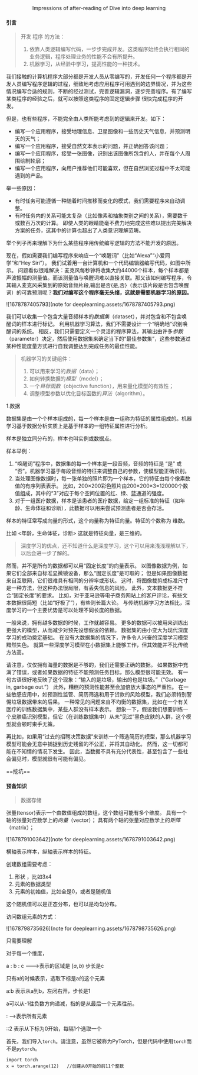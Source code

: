 <center>Impressions of after-reading of Dive into deep learning</center>

#### 引言

> 开发 程序 的方法：
>
> 1. 依靠人类逻辑编写代码，一步步完成开发。这类程序始终会执行相同的业务逻辑，程序处理业务的性能不会有所提升。
> 2. 机器学习，从经验中学习，提高性能的一种技术。

我们接触的计算机程序大部分都是开发人员从零编写的，开发任何一个程序都是开发人员编写程序逻辑的过程，细致地考虑应用程序可用遇到的边界情况，并为这些情况编写合适的规则，不断的经过测试，完善逻辑漏洞，逐步完善程序。有了编写某类程序的经验之后，就可以按照这类程序的固定逻辑步骤 很快完成程序的开发。

但是，也有些程序，不能完全由人类所能考虑到的逻辑来开发。如下：

- 编写一个应用程序，接受地理信息、卫星图像和一些历史天气信息，并预测明天的天气；
- 编写一个应用程序，接受自然文本表示的问题，并正确回答该问题；
- 编写一个应用程序，接受一张图像，识别出该图像所包含的人，并在每个人周围绘制轮廓；
- 编写一个应用程序，向用户推荐他们可能喜欢，但在自然浏览过程中不太可能遇到的产品。

举一些原因：

- 有时任务可能遵循一种随着时间推移而变化的模式，我们需要程序来自动调整。
- 有时任务内的关系可能太复杂（比如像素和抽象类别之间的关系），需要数千或数百万次的计算。 即使人类的眼睛能毫不费力地完成这些难以提出完美解决方案的任务，这其中的计算也超出了人类意识理解范畴。

举个列子再来理解下为什么某些程序用传统编写逻辑的方法不能开发的原因。

现在，假如需要我们编写程序来响应一个“唤醒词”（比如“Alexa”“小爱同学”和“Hey Siri”）。 我们试着用一台计算机和一个代码编辑器编写代码，如图中所示。 问题看似很难解决：麦克风每秒钟将收集大约44000个样本，每个样本都是声波振幅的测量值。而该测量值与唤醒词难以直接关联。那又该如何编写程序，令其输入麦克风采集到的原始音频片段,输出是否{是,否}（表示该片段是否包含唤醒词）的可靠预测呢？**我们对编写这个程序毫无头绪，这就是需要机器学习的原因。**

![1678787405793](note for deeplearning.assets/1678787405793.png)

我们可以收集一个包含大量音频样本的*数据集*（dataset），并对包含和不包含唤醒词的样本进行标记。 利用机器学习算法，我们不需要设计一个“明确地”识别唤醒词的系统。 相反，我们只需要定义一个灵活的程序算法，其输出由许多*参数*（parameter）决定，然后使用数据集来确定当下的“最佳参数集”，这些参数通过某种性能度量方式进行自我调整达到完成任务的最佳性能。



> 机器学习的关键组件：
>
> 1. 可以用来学习的*数据*（data）；
> 2. 如何转换数据的*模型*（model）；
> 3. 一个*目标函数*（objective function），用来量化模型的有效性；
> 4. 调整模型参数以优化目标函数的*算法*（algorithm）。

1.数据

数据集是由一个个样本组成的，每一个样本是由一组称为特征的属性组成的。机器学习基于数据分析实质上是基于样本的一组特征属性进行分析。

样本是独立同分布的，样本也叫实例或数据点。



样本举例：

1. “唤醒词”程序中，数据集的每一个样本是一段音频，音频的特征是  “是” 或  “否”。机器学习基于每段音频的特征来调整自己的参数，使模型能正确识别。
2.   当处理图像数据时，每一张单独的照片即为一个样本，它的特征由每个像素数值的有序列表表示。 比如，200×200彩色照片由200×200×3=120000个数值组成，其中的“3”对应于每个空间位置的红、绿、蓝通道的强度。
3. 对于一组医疗数据，样本是该患者的医疗数据，给定一组标准的特征（如年龄、生命体征和诊断），此数据可以用来尝试预测患者是否会存活。

样本的特征常写成向量的形式，这个向量称为特征向量。特征的个数称为 维数。

比如  <年龄，生命体征，诊断> 这就是特征向量，是三维的。



> 深度学习的优点，还不知道什么是深度学习，这个可以用来浅浅理解以下，以后会进一步了解的。

然而，并不是所有的数据都可以用“固定长度”的向量表示。 以图像数据为例，如果它们全部来自标准显微镜设备，那么“固定长度”是可取的； 但是如果图像数据来自互联网，它们很难具有相同的分辨率或形状。 这时，将图像裁剪成标准尺寸是一种方法，但这种办法很局限，有丢失信息的风险。 此外，文本数据更不符合“固定长度”的要求。 比如，对于亚马逊等电子商务网站上的客户评论，有些文本数据很简短（比如“好极了”），有些则长篇大论。 与传统机器学习方法相比，深度学习的一个主要优势是可以处理不同长度的数据。

一般来说，拥有越多数据的时候，工作就越容易。 更多的数据可以被用来训练出更强大的模型，从而减少对预先设想假设的依赖。 数据集的由小变大为现代深度学习的成功奠定基础。 在没有大数据集的情况下，许多令人兴奋的深度学习模型黯然失色。 就算一些深度学习模型在小数据集上能够工作，但其效能并不比传统方法高。

请注意，仅仅拥有海量的数据是不够的，我们还需要正确的数据。 如果数据中充满了错误，或者如果数据的特征不能预测任务目标，那么模型很可能无效。 有一句古语很好地反映了这个现象：“输入的是垃圾，输出的也是垃圾。”（“Garbage in, garbage out.”） 此外，糟糕的预测性能甚至会加倍放大事态的严重性。 在一些敏感应用中，如预测性监管、简历筛选和用于贷款的风险模型，我们必须特别警惕垃圾数据带来的后果。 一种常见的问题来自不均衡的数据集，比如在一个有关医疗的训练数据集中，某些人群没有样本表示。 想象一下，假设我们想要训练一个皮肤癌识别模型，但它（在训练数据集中）从未“见过”黑色皮肤的人群，这个模型就会顿时束手无策。

再比如，如果用“过去的招聘决策数据”来训练一个筛选简历的模型，那么机器学习模型可能会无意中捕捉到历史残留的不公正，并将其自动化。 然而，这一切都可能在不知情的情况下发生。 因此，当数据不具有充分代表性，甚至包含了一些社会偏见时，模型就很有可能有偏见。

==挖坑==



#### 预备知识

> 数据存储

张量(tensor)表示一个由数值组成的数组，这个数组可能有多个维度。 具有一个轴的张量对应数学上的*向量*（vector）； 具有两个轴的张量对应数学上的*矩阵*（matrix）；

![1678791003642](note for deeplearning.assets/1678791003642.png)



横轴表示样本，纵轴表示样本的特征。

创建数组需要考虑：

1. 形状 ，比如3x4
2. 元素的数据类型
3. 元素的初始值，比如全是0，或者是随机值

这个随机值可以是正态分布，也可以是均匀分布。

访问数组元素的方式：

![1678798735626](note for deeplearning.assets/1678798735626.png)

只需要理解

对于每一个维度，

a​ : b : c    --->表示的区域是   $[a,b)$ 步长是c

只有a的时候表示，选取下标是a的这个元素

a:b 表示从a到b，左闭右开，步长是1

a可以从-1往负数方向递减，指的是从最后一个元素往前。

:    -->表示所有元素

::2   表示从下标为0开始，每隔1个选取一个



首先，我们导入`torch`。请注意，虽然它被称为PyTorch，但是代码中使用`torch`而不是`pytorch`。

```
import torch
x = torch.arange(12)   //创建从0开始的前11个整数
```



























